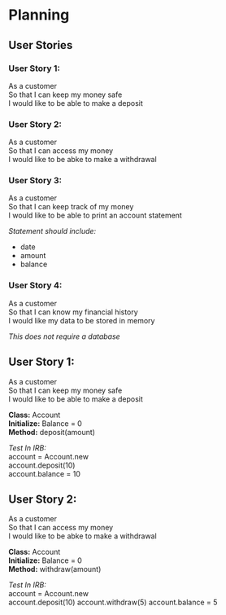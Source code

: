# Planning

## User Stories

### User Story 1:

As a customer  
So that I can keep my money safe  
I would like to be able to make a deposit  

### User Story 2:

As a customer  
So that I can access my money  
I would like to be abke to make a withdrawal  

### User Story 3:

As a customer  
So that I can keep track of my money  
I would like to be able to print an account statement  

*Statement should include:*
- date
- amount
- balance

### User Story 4:

As a customer  
So that I can know my financial history  
I would like my data to be stored in memory  

*This does not require a database*


## User Story 1:

As a customer  
So that I can keep my money safe  
I would like to be able to make a deposit  

**Class:** Account  
**Initialize:** Balance = 0  
**Method:** deposit(amount)  

*Test In IRB:*  
account = Account.new  
account.deposit(10)  
account.balance = 10  

## User Story 2:

As a customer  
So that I can access my money  
I would like to be abke to make a withdrawal  

**Class:** Account  
**Initialize:** Balance = 0  
**Method:** withdraw(amount)  

*Test In IRB:*  
account = Account.new  
account.deposit(10) 
account.withdraw(5) 
account.balance = 5  